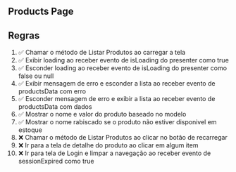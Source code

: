 ## Products Page

## Regras
1. ✅ Chamar o método de Listar Produtos ao carregar a tela
2. ✅ Exibir loading ao receber evento de isLoading do presenter como true
3. ✅ Esconder loading ao receber evento de isLoading do presenter como false ou null
4. ✅ Exibir mensagem de erro e esconder a lista ao receber evento de productsData com erro
5. ✅ Esconder mensagem de erro e exibir a lista ao receber evento de productsData com dados
6. ✅ Mostrar o nome e valor do produto baseado no modelo
7. ✅ Mostrar o nome rabiscado se o produto não estiver disponivel em estoque
8. ❌ Chamar o método de Listar Produtos ao clicar no botão de recarregar
9. ❌ Ir para a tela de detalhe do produto ao clicar em algum item
10. ❌ Ir para tela de Login e limpar a navegação ao receber evento de sessionExpired como true